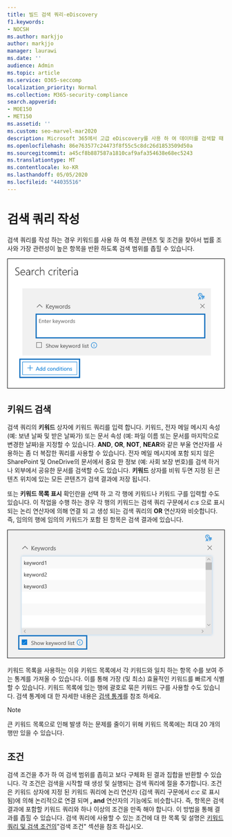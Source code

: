 ```yaml
---
title: 빌드 검색 쿼리-eDiscovery
f1.keywords:
- NOCSH
ms.author: markjjo
author: markjjo
manager: laurawi
ms.date: ''
audience: Admin
ms.topic: article
ms.service: O365-seccomp
localization_priority: Normal
ms.collection: M365-security-compliance
search.appverid:
- MOE150
- MET150
ms.assetid: ''
ms.custom: seo-marvel-mar2020
description: Microsoft 365에서 고급 eDiscovery를 사용 하 여 데이터를 검색할 때 키워드 및 조건을 사용 하 여 검색 범위를 좁힐 수 있습니다.
ms.openlocfilehash: 86e763577c24473f8f55c5c8dc26d1853509d50a
ms.sourcegitcommit: a45cf8b887587a1810caf9afa354638e68ec5243
ms.translationtype: MT
ms.contentlocale: ko-KR
ms.lasthandoff: 05/05/2020
ms.locfileid: "44035516"
---
```

# <a name="build-search-queries"></a>검색 쿼리 작성

검색 쿼리를 작성 하는 경우 키워드를 사용 하 여 특정 콘텐츠 및 조건을 찾아서 법률 조사와 가장 관련성이 높은 항목을 반환 하도록 검색 범위를 좁힐 수 있습니다.

![키워드 및 조건을 사용 하 여 검색 결과 범위 좁히기](../media/SearchQueryBox.png)

## <a name="keyword-searches"></a>키워드 검색

검색 쿼리의 **키워드** 상자에 키워드 쿼리를 입력 합니다. 키워드, 전자 메일 메시지 속성 (예: 보낸 날짜 및 받은 날짜가) 또는 문서 속성 (예: 파일 이름 또는 문서를 마지막으로 변경한 날짜)을 지정할 수 있습니다. **AND**, **OR**, **NOT**, **NEAR**와 같은 부울 연산자를 사용하는 좀 더 복잡한 쿼리를 사용할 수 있습니다. 전자 메일 메시지에 포함 되지 않은 SharePoint 및 OneDrive의 문서에서 중요 한 정보 (예: 사회 보장 번호)를 검색 하거나 외부에서 공유한 문서를 검색할 수도 있습니다. **키워드** 상자를 비워 두면 지정 된 콘텐츠 위치에 있는 모든 콘텐츠가 검색 결과에 저장 됩니다.
    
또는 **키워드 목록 표시** 확인란을 선택 하 고 각 행에 키워드나 키워드 구를 입력할 수도 있습니다. 이 작업을 수행 하는 경우 각 행의 키워드는 검색 쿼리 구문에서 *c:s* 으로 표시 되는 논리 연산자에 의해 연결 되 고 생성 되는 검색 쿼리의 **OR** 연산자와 비슷합니다. 즉, 임의의 행에 임의의 키워드가 포함 된 항목은 검색 결과에 있습니다.

![키워드 목록을 사용 하 여 쿼리의 각 키워드에 대 한 통계 가져오기](../media/KeywordListSearch.png)

키워드 목록을 사용하는 이유 키워드 목록에서 각 키워드와 일치 하는 항목 수를 보여 주는 통계를 가져올 수 있습니다. 이를 통해 가장 (및 최소) 효율적인 키워드를 빠르게 식별할 수 있습니다. 키워드 목록에 있는 행에 괄호로 묶은 키워드 구를 사용할 수도 있습니다. 검색 통계에 대 한 자세한 내용은 [검색 통계](search-statistics.md)를 참조 하세요.

> [!NOTE]
> 큰 키워드 목록으로 인해 발생 하는 문제를 줄이기 위해 키워드 목록에는 최대 20 개의 행만 있을 수 있습니다.

## <a name="conditions"></a>조건
    
검색 조건을 추가 하 여 검색 범위를 좁히고 보다 구체화 된 결과 집합을 반환할 수 있습니다. 각 조건은 검색을 시작할 때 생성 및 실행되는 검색 쿼리에 절을 추가합니다. 조건은 키워드 상자에 지정 된 키워드 쿼리에 논리 연산자 (검색 쿼리 구문에서 *c:c* 로 표시 됨)에 의해 논리적으로 연결 되며 **, and** 연산자의 기능에도 비슷합니다. 즉, 항목은 검색 결과에 포함할 키워드 쿼리와 하나 이상의 조건을 만족 해야 합니다. 이 방법을 통해 결과를 좁힐 수 있습니다. 검색 쿼리에 사용할 수 있는 조건에 대 한 목록 및 설명은 [키워드 쿼리 및 검색 조건의](keyword-queries-and-search-conditions.md#search-conditions)"검색 조건" 섹션을 참조 하십시오.
